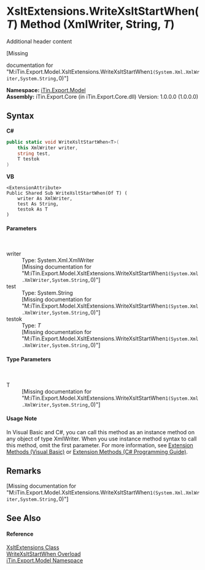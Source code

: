 # XsltExtensions.WriteXsltStartWhen(*T*) Method (XmlWriter, String, *T*)
Additional header content 

\[Missing <summary> documentation for "M:iTin.Export.Model.XsltExtensions.WriteXsltStartWhen``1(System.Xml.XmlWriter,System.String,``0)"\]

**Namespace:**&nbsp;<a href="ef57ffcc-e95e-b212-5a46-9aa6f5a3511f">iTin.Export.Model</a><br />**Assembly:**&nbsp;iTin.Export.Core (in iTin.Export.Core.dll) Version: 1.0.0.0 (1.0.0.0)

## Syntax

**C#**<br />
``` C#
public static void WriteXsltStartWhen<T>(
	this XmlWriter writer,
	string test,
	T testok
)

```

**VB**<br />
``` VB
<ExtensionAttribute>
Public Shared Sub WriteXsltStartWhen(Of T) ( 
	writer As XmlWriter,
	test As String,
	testok As T
)
```


#### Parameters
&nbsp;<dl><dt>writer</dt><dd>Type: System.Xml.XmlWriter<br />\[Missing <param name="writer"/> documentation for "M:iTin.Export.Model.XsltExtensions.WriteXsltStartWhen``1(System.Xml.XmlWriter,System.String,``0)"\]</dd><dt>test</dt><dd>Type: System.String<br />\[Missing <param name="test"/> documentation for "M:iTin.Export.Model.XsltExtensions.WriteXsltStartWhen``1(System.Xml.XmlWriter,System.String,``0)"\]</dd><dt>testok</dt><dd>Type: *T*<br />\[Missing <param name="testok"/> documentation for "M:iTin.Export.Model.XsltExtensions.WriteXsltStartWhen``1(System.Xml.XmlWriter,System.String,``0)"\]</dd></dl>

#### Type Parameters
&nbsp;<dl><dt>T</dt><dd>\[Missing <typeparam name="T"/> documentation for "M:iTin.Export.Model.XsltExtensions.WriteXsltStartWhen``1(System.Xml.XmlWriter,System.String,``0)"\]</dd></dl>

#### Usage Note
In Visual Basic and C#, you can call this method as an instance method on any object of type XmlWriter. When you use instance method syntax to call this method, omit the first parameter. For more information, see <a href="http://msdn.microsoft.com/en-us/library/bb384936.aspx">Extension Methods (Visual Basic)</a> or <a href="http://msdn.microsoft.com/en-us/library/bb383977.aspx">Extension Methods (C# Programming Guide)</a>.

## Remarks
\[Missing <remarks> documentation for "M:iTin.Export.Model.XsltExtensions.WriteXsltStartWhen``1(System.Xml.XmlWriter,System.String,``0)"\]

## See Also


#### Reference
<a href="176067d5-eb11-fe07-3db2-8181da377e5c">XsltExtensions Class</a><br /><a href="f63b8f0f-3ca6-0a3b-7d03-0e9899649765">WriteXsltStartWhen Overload</a><br /><a href="ef57ffcc-e95e-b212-5a46-9aa6f5a3511f">iTin.Export.Model Namespace</a><br />